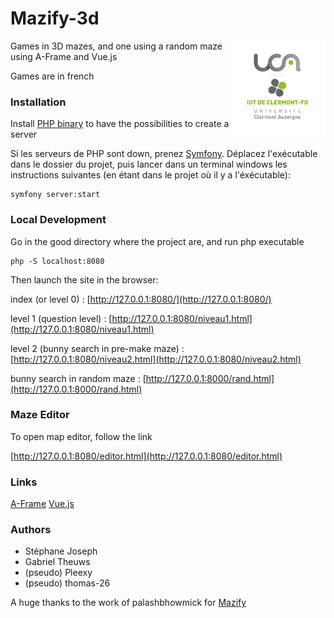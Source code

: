# Mazify-3d

<img src="/assets/images/logo_UCA.jpg" alt="Réalisé par des étudiants de l'IUT d'aubière" align="right" width="150" height="150">

Games in 3D mazes, and one using a random maze using A-Frame and Vue.js

Games are in french

### Installation

Install [PHP binary](https://windows.php.net/downloads/releases/php-7.4.28-nts-Win32-vc15-x64.zip) to have the possibilities to create a server

Si les serveurs de PHP sont down, prenez [Symfony](https://github.com/symfony-cli/symfony-cli/releases/download/v5.4.1/symfony-cli_windows_amd64.zip).
Déplacez l'exécutable dans le dossier du projet, puis lancer dans un terminal windows les instructions suivantes (en étant dans le projet où il y a l'éxécutable):

    symfony server:start

### Local Development

Go in the good directory where the project are, and run php executable

    php -S localhost:8080

Then launch the site in the browser:

index (or level 0) : [http://127.0.0.1:8080/](http://127.0.0.1:8080/)

level 1 (question level) : [http://127.0.0.1:8080/niveau1.html](http://127.0.0.1:8080/niveau1.html)

level 2 (bunny search in pre-make maze) : [http://127.0.0.1:8080/niveau2.html](http://127.0.0.1:8080/niveau2.html)

bunny search in random maze : [http://127.0.0.1:8000/rand.html](http://127.0.0.1:8000/rand.html)

### Maze Editor

To open map editor, follow the link

[http://127.0.0.1:8080/editor.html](http://127.0.0.1:8080/editor.html)

### Links
[A-Frame](https://aframe.io/)
[Vue.js](https://vuejs.org/)

### Authors
 * Stéphane Joseph
 * Gabriel Theuws
 * (pseudo) Pleexy
 * (pseudo) thomas-26

A huge thanks to the work of palashbhowmick for [Mazify](https://github.com/palashbhowmick/mazify-3d)
